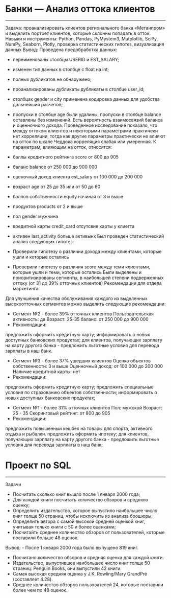 # Банки — Анализ оттока клиентов
***
Задача: проанализировать клиентов регионального банка «Метанпром» и выделить портрет клиентов, которые склонны попадать в отток.
Навыки и инструменты: Python, Pandas, PyMystem3, Matplotlib, SciPy, NumPy, Seaborn, Plotly, проверка статистических гипотез, визуализация данных
Вывод: 
Проведена предобработка данных:
- переименованы столбцы USERID и EST_SALARY;
- изменен тип данных в столбце с float на int;
- полных дубликатов не обнаружено;
- проанализированы дубликаты дубликаты в столбце user_id;
- столбцах gender и city применена кодировка данных для удобства дальнейший расчетов;
- пропуски в столбце age были удалины, пропуски в столбце balance оставлены без изменений. Есть вероятность взаимосвязий баланса и оценночного дохода.
Проведенное исследование показало, что между оттоком клиентов и некоторыми параметрами практичеки нет корреляции, тогда как другие параметры практически не влияют на отток по шкале Чеддока корреляция слабая или умеренная.
К параметрам, влияющим на отток, относятся:

- баллы кредитного рейтинга score от 800 до 905
- баланс balance от 250 000 до 900 000
- оценочный доход клиента est_salary от 100 000 до 200 000
- возраст age от 25 до 35 или от 50 до 60
- баллов собственности equity начиная от 3 и выше
- продуктов products от 2 и выше
- пол gender мужчина
- кредитной карты credit_card отсутсвие карты у клиегта
- активен last_activity больше активынх
Был проведен статистический анализ следующих гипотез:
- Проверили гипотезу о различии дохода между клиентами, которые ушли и которые остались
- Проверили гипотезу o различия score между теми клиентами, которые ушли и теми, которые остались
Были выделены и приоритизированы сегменты, в наибольшей степени подверженных оттоку (от 31 до 39% отточных клиентов)
Рекомендации для отдела маркетинга.

Для улучшения качества обслуживания каждого из выделенных высокоотточных сегментов можно выделить следующие рекомендации:

- Сегмент №2 - более 39% отточных клиентов
  Пользовательская активность: да
  Возраст: 25-35
  баланс: от 250 000 до 900 000
- Рекомендации:

предложить оформить кредитную карту;
информировать о новых доступных банковских продуктах;
для клиентов, получающих зарплату на карту другого банка - предложить льготные условия для перевода зарплаты в наш банк.
- Сегмент №3 - более 37% ушедших клиентов
  Оценка объектов собственности: 3 и выше
  Оценночный доход: от 100 000 до 200 000
  Наличие кредитной карты: нет
- Рекомендации:

предложить оформить кредитную карту;
предложить специальные условия по страхованию объектов собственности;
информировать о новых доступных банковских продуктах;
- Сегмент №1 - более 31% отточных клиентов
  Пол: мужской
  Возраст: 25 - 35
  Скоринговый рейтинг: от 800 до 905
- Рекомендации:

предложить повышенный кешбек на товары для спорта, активного отдыха и рыбалки.
предложить оформить ипотеку;
для клиентов, получающих зарплату на карту другого банка - предложить льготные условия для перевода зарплаты в наш банк;

# Проект по SQL
*** 
Задачи
- Посчитать сколько книг вышло после 1 января 2000 года;
- Для каждой книги посчитать количество обзоров и среднюю оценку;
- Определить издательство, которое выпустило наибольшее число книг толще 50 страниц, чтобы исключить из анализа брошюры;
- Определить автора с самой высокой средней оценкой книг, учитывая только книги с 50 и более оценками;
- Посчитайть среднее количество обзоров от пользователей, которые поставили больше 48 оценок.

Вывод: - После 1 января 2000 года было выпущено 819 книг.
- Посчитано количество обзоров и средняя оценка для каждой книги.
- Издательство, выпустившее наибольшее число книг толще 50 страниц: Penguin Books, они выпустили 42 книги.
- Cамая высокая средняя оценка у J.K. Rowling/Mary GrandPré (составляет 4.28).
- Среднее количество обзоров пользователей 24, которые поставили более чем по 48 оценок.
